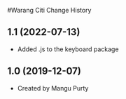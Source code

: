#Warang Citi Change History

1.1 (2022-07-13)
----------------
* Added .js to the keyboard package


1.0 (2019-12-07)
----------------
* Created by Mangu Purty
